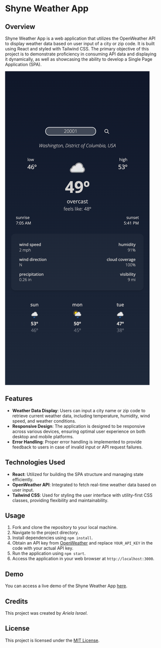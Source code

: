 # Shyne Weather App

## Overview
Shyne Weather App is a web application that utilizes the OpenWeather API to display weather data based on user input of a city or zip code. It is built using React and styled with Tailwind CSS. The primary objective of this project is to demonstrate proficiency in consuming API data and displaying it dynamically, as well as showcasing the ability to develop a Single Page Application (SPA).

![Shyne Weather App Mobile](src/imgs/shyne-weather-mobile.png)

## Features
- **Weather Data Display**: Users can input a city name or zip code to retrieve current weather data, including temperature, humidity, wind speed, and weather conditions.
- **Responsive Design**: The application is designed to be responsive across various devices, ensuring optimal user experience on both desktop and mobile platforms.
- **Error Handling**: Proper error handling is implemented to provide feedback to users in case of invalid input or API request failures.

## Technologies Used
- **React**: Utilized for building the SPA structure and managing state efficiently.
- **OpenWeather API**: Integrated to fetch real-time weather data based on user input.
- **Tailwind CSS**: Used for styling the user interface with utility-first CSS classes, providing flexibility and maintainability.

## Usage
1. Fork and clone the repository to your local machine.
2. Navigate to the project directory.
3. Install dependencies using `npm install`.
4. Obtain an API key from [OpenWeather](https://openweathermap.org/) and replace `YOUR_API_KEY` in the code with your actual API key.
5. Run the application using `npm start`.
6. Access the application in your web browser at `http://localhost:3000`.

## Demo
You can access a live demo of the Shyne Weather App [here]((https://shyne-weather.web.app/)).

## Credits
This project was created by *Ariela Israel*.

## License
This project is licensed under the [MIT License](LICENSE).
